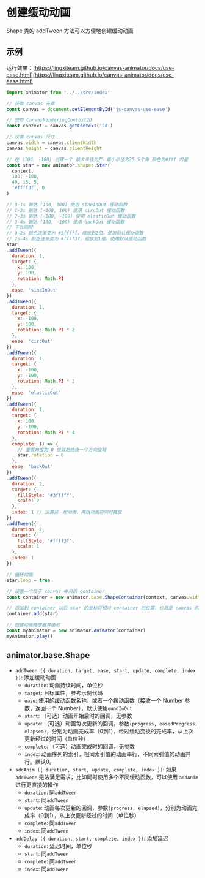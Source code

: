 # 创建缓动动画

Shape 类的 addTween 方法可以方便地创建缓动动画

## 示例

运行效果：[https://lingxiteam.github.io/canvas-animator/docs/use-ease.html](https://lingxiteam.github.io/canvas-animator/docs/use-ease.html)

```javascript
import animator from '../../src/index'

// 获取 canvas 元素
const canvas = document.getElementById('js-canvas-use-ease')

// 获取 CanvasRenderingContext2D
const context = canvas.getContext('2d')

// 设置 canvas 尺寸
canvas.width = canvas.clientWidth
canvas.height = canvas.clientHeight

// 在 (100, -100) 创建一个 最大半径为75 最小半径为25 5个角 颜色为#fff 的星
const star = new animator.shapes.Star(
  context,
  100, -100,
  40, 15, 5,
  '#ffff3f', 0
)

// 0-1s 到达 (100, 100) 使用 sineInOut 缓动函数
// 1-2s 到达 (-100, 100) 使用 circOut 缓动函数
// 2-3s 到达 (-100, -100) 使用 elasticOut 缓动函数
// 3-4s 到达 (100, -100) 使用 backOut 缓动函数
// 于此同时
// 0-2s 颜色逐渐变为 #3fffff，缩放到2倍，使用默认缓动函数
// 2s-4s 颜色逐渐变为 #ffff3f，缩放到1倍，使用默认缓动函数
star
.addTween({
  duration: 1,
  target: {
    x: 100,
    y: 100,
    rotation: Math.PI
  },
  ease: 'sineInOut'
})
.addTween({
  duration: 1,
  target: {
    x: -100,
    y: 100,
    rotation: Math.PI * 2
  },
  ease: 'circOut'
})
.addTween({
  duration: 1,
  target: {
    x: -100,
    y: -100,
    rotation: Math.PI * 3
  },
  ease: 'elasticOut'
})
.addTween({
  duration: 1,
  target: {
    x: 100,
    y: -100,
    rotation: Math.PI * 4
  },
  complete: () => {
    // 重置角度为 0 使其始终绕一个方向旋转
    star.rotation = 0
  },
  ease: 'backOut'
})
.addTween({
  duration: 2,
  target: {
    fillStyle: '#3fffff',
    scale: 2
  },
  index: 1 // 设置另一组动画，两组动画将同时播放
})
.addTween({
  duration: 2,
  target: {
    fillStyle: '#ffff3f',
    scale: 1
  },
  index: 1
})

// 循环动画
star.loop = true

// 设置一个位于 canvas 中央的 container
const container = new animator.base.ShapeContainer(context, canvas.width / 2, canvas.height / 2)

// 添加到 container 以后 star 的坐标将相对 container 的位置，也就是 canvas 的中央计算
container.add(star)

// 创建动画播放器并播放
const myAnimator = new animator.Animator(container)
myAnimator.play()
```

## animator.base.Shape

* `addTween ({ duration, target, ease, start, update, complete, index })`: 添加缓动动画
    * `duration`: 动画持续时间，单位秒
    * `target`: 目标属性，参考示例代码
    * `ease`: 使用的缓动函数名称，或者一个缓动函数（接收一个 Number 参数，返回一个 Number），默认使用`quadInOut`
    * `start`: （可选）动画开始后时的回调，无参数
    * `update`: （可选）动画每次更新的回调，参数`(progress, easedProgress, elapsed)`，分别为动画完成率（0到1），经过缓动变换的完成率，从上次更新经过的时间（单位秒）
    * `complete`: （可选）动画完成时的回调，无参数
    * `index`: 动画序列的索引。相同索引值的动画串行，不同索引值的动画并行。默认0。
* `addAnim ({ duration, start, update, complete, index })`: 如果 `addTween` 无法满足需求，比如同时使用多个不同缓动函数，可以使用 `addAnim` 进行更直接的操作
    * `duration`: 同`addTween`
    * `start`: 同`addTween`
    * `update`: 动画每次更新的回调，参数`(progress, elapsed)`，分别为动画完成率（0到1），从上次更新经过的时间（单位秒）
    * `complete`: 同`addTween`
    * `index`: 同`addTween`
* `addDelay ({ duration, start, complete, index })`: 添加延迟
    * `duration`: 延迟时间，单位秒
    * `start`: 同`addTween`
    * `complete`: 同`addTween`
    * `index`: 同`addTween`
